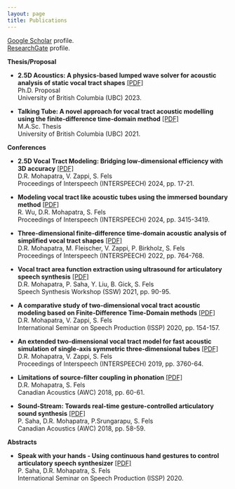 ```yaml
---
layout: page
title: Publications
---
```


<a href="https://scholar.google.com/citations?user=HzIWE5kAAAAJ" target="_blank">Google Scholar</a> profile.<br />
<a href="https://www.researchgate.net/profile/Debasish-Mohapatra-4" target="_blank">ResearchGate</a> profile.
<br />

**Thesis/Proposal**
- **2.5D Acoustics: A physics-based lumped wave solver for acoustic analysis of static vocal tract shapes** [[PDF]](https://www.dropbox.com/scl/fi/7loyrv58t0mxt5c6r1jwu/mohapatra_2023_phd_proposal.pdf?rlkey=0st0zo0apmm6bpxeansbolb0t&dl=0)\
	Ph.D. Proposal <br/>
  	University of British Columbia (UBC) 2023.
  
- **Talking Tube: A novel approach for vocal tract acoustic modelling using the finite-difference time-domain method** [[PDF]](https://open.library.ubc.ca/cIRcle/collections/ubctheses/24/items/1.0396919)\
	M.A.Sc. Thesis <br/>
  	University of British Columbia (UBC) 2021.  
	
**Conferences**

- **2.5D Vocal Tract Modeling: Bridging low-dimensional efficiency with 3D accuracy** [[PDF]](https://www.isca-archive.org/interspeech_2024/mohapatra24b_interspeech.pdf)  
	D.R. Mohapatra, V. Zappi, S. Fels<br/>
	Proceedings of Interspeech (INTERSPEECH) 2024, pp. 17-21.
	
- **Modeling vocal tract like acoustic tubes using the immersed boundary method** [[PDF]](https://www.isca-archive.org/interspeech_2024/wu24o_interspeech.pdf)  
	R. Wu, D.R. Mohapatra, S. Fels<br/>
	Proceedings of Interspeech (INTERSPEECH) 2024, pp. 3415-3419.

- **Three-dimensional finite-difference time-domain acoustic analysis of simplified vocal tract shapes** [[PDF]](https://www.vocaltractlab.de/publications/mohapatra-2022-interspeech.pdf)  
	D.R. Mohapatra, M. Fleischer, V. Zappi, P. Birkholz, S. Fels<br/>
	Proceedings of Interspeech (INTERSPEECH) 2022, pp. 764-768.
  
- **Vocal tract area function extraction using ultrasound for articulatory speech synthesis** [[PDF]](https://www.isca-speech.org/archive/ssw_2021/mohapatra21_ssw.pdf)  
	D.R. Mohapatra, P. Saha, Y. Liu, B. Gick, S. Fels<br/>
	Speech Synthesis Workshop (SSW) 2021, pp. 90-95.  
	
- **A comparative study of two-dimensional vocal tract acoustic modeling based on Finite-Difference Time-Domain methods** [[PDF]](https://www.dropbox.com/scl/fi/cu0vtto0w8pmccevc0v1a/ISSP2020.pdf?rlkey=roy23dtbvwqvsbe45k3ltq8cf&dl=0)  
	D.R. Mohapatra, V. Zappi, S. Fels<br/>
	International Seminar on Speech Production (ISSP) 2020, pp. 154-157.
  
- **An extended two-dimensional vocal tract model for fast acoustic simulation of single-axis symmetric three-dimensional tubes** [[PDF]](https://www.isca-archive.org/interspeech_2019/mohapatra19_interspeech.pdf)  
	D.R. Mohapatra, V. Zappi, S. Fels<br/>
	Proceedings of Interspeech (INTERSPEECH) 2019, pp. 3760-64.
  
- **Limitations of source-filter coupling in phonation** [[PDF]](https://www.dropbox.com/scl/fi/7kt90lwwdnqak928n7mcl/Limitations-of-source-filter-coupling-in-phonation.pdf?rlkey=hwj4db0co823brtz2nrupui58&dl=0)  
	D.R. Mohapatra, S. Fels<br/>
  	Canadian Acoustics (AWC) 2018, pp. 60-61.  

- **Sound-Stream: Towards real-time gesture-controlled articulatory sound synthesis** [[PDF]](https://www.dropbox.com/scl/fi/vlk4krlaqkm8poxyq2jy5/Sound-Stream-Towards-real-time-gesture-controlled-articulatory-sound-synthesis.pdf?rlkey=82o62gvszbqhp98yxe95p168t&dl=0)  
	P. Saha, D.R. Mohapatra, P.Srungarapu, S. Fels<br/>
	Canadian Acoustics (AWC) 2018, pp. 58-59.  

**Abstracts**
- **Speak with your hands - Using continuous hand gestures to control articulatory speech synthesizer** [[PDF]](https://arxiv.org/pdf/2102.01640.pdf)  
	P. Saha, D.R. Mohapatra, S. Fels<br/>
	International Seminar on Speech Production (ISSP) 2020.  

<br/> 



